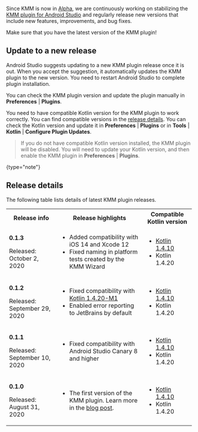 [//]: # (title: KMM releases)
[//]: # (auxiliary-id: KMM_releases)

Since KMM is now in [Alpha](kmm-evolution.md), we are continuously working on stabilizing the [KMM plugin for Android Studio](https://plugins.jetbrains.com/plugin/14936-kotlin-multiplatform-mobile) 
and regularly release new versions that include new features, improvements, and bug fixes. 

Make sure that you have the latest version of the KMM plugin!

## Update to a new release

Android Studio suggests updating to a new KMM plugin release once it is out. When you accept the suggestion, it automatically updates the KMM plugin to the new version. 
You need to restart Android Studio to complete plugin installation.

You can check the KMM plugin version and update the plugin manually in **Preferences** | **Plugins**.

You need to have compatible Kotlin version for the KMM plugin to work correctly. You can find compatible versions in the [release details](#release-details).
You can check the Kotlin version and update it in **Preferences** | **Plugins** or in **Tools** | **Kotlin** | **Configure Plugin Updates**.

>If you do not have compatible Kotlin version installed, the KMM plugin will be disabled. You will need to update your Kotlin 
>version, and then enable the KMM plugin in **Preferences** | **Plugins**.
>
{type="note"}

## Release details

The following table lists details of latest KMM plugin releases. 

<table> 
<tr>
<th>
Release info
</th>
<th>
Release highlights
</th>
<th>
Compatible Kotlin version
</th>
</tr>
<tr>
<td>

**0.1.3**

Released: October 2, 2020

</td>
<td>

* Added compatibility with iOS 14 and Xcode 12
* Fixed naming in platform tests created by the KMM Wizard

</td>
<td>

* [Kotlin 1.4.10](https://kotlinlang.org/releases.html#release-details)
* Kotlin 1.4.20

</td>
</tr>
<tr>
<td>

**0.1.2**

Released: September 29, 2020

</td>
<td>

 * Fixed compatibility with [Kotlin 1.4.20-M1](https://kotlinlang.org/eap/#build-details)
 * Enabled error reporting to JetBrains by default

</td>
<td>

* [Kotlin 1.4.10](https://kotlinlang.org/releases.html#release-details)
* Kotlin 1.4.20

</td>
</tr>

<tr>
<td>

**0.1.1**

Released: September 10, 2020

</td>
<td>

* Fixed compatibility with Android Studio Canary 8 and higher

</td>
<td>

* [Kotlin 1.4.10](https://kotlinlang.org/releases.html#release-details)
* Kotlin 1.4.20

</td>
</tr>
<tr>
<td>

**0.1.0**

Released: August 31, 2020

</td>
<td>

* The first version of the KMM plugin. Learn more in the [blog post](https://blog.jetbrains.com/kotlin/2020/08/kotlin-multiplatform-mobile-goes-alpha/).

</td>
<td>

* [Kotlin 1.4.10](https://kotlinlang.org/releases.html#release-details)
* Kotlin 1.4.20

</td>
</tr>

</table>